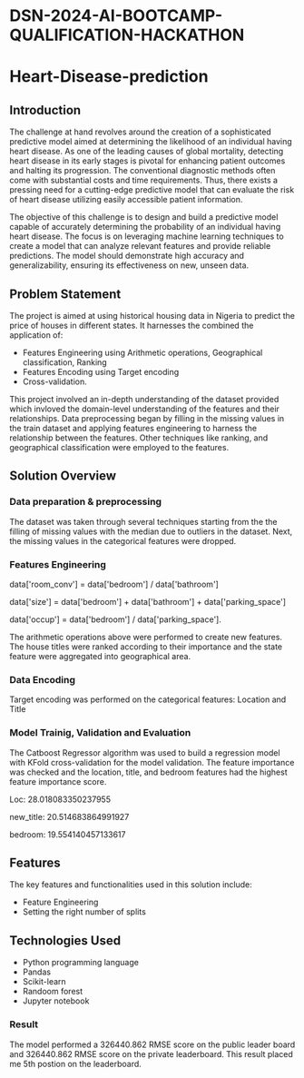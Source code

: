 # DSN-2024-AI-BOOTCAMP-QUALIFICATION-HACKATHON
# Heart-Disease-prediction
## Introduction
The challenge at hand revolves around the creation of a sophisticated predictive model aimed at determining the likelihood of an individual having heart disease. As one of the leading causes of global mortality, detecting heart disease in its early stages is pivotal for enhancing patient outcomes and halting its progression. The conventional diagnostic methods often come with substantial costs and time requirements. Thus, there exists a pressing need for a cutting-edge predictive model that can evaluate the risk of heart disease utilizing easily accessible patient information.

The objective of this challenge is to design and build a predictive model capable of accurately determining the probability of an individual having heart disease. The focus is on leveraging machine learning techniques to create a model that can analyze relevant features and provide reliable predictions. The model should demonstrate high accuracy and generalizability, ensuring its effectiveness on new, unseen data.

## Problem Statement
The project is aimed at using historical housing data in Nigeria to predict the price of houses in different states. It harnesses the combined the application of: 
+ Features Engineering using Arithmetic operations,  Geographical classification, Ranking
+ Features Encoding using Target encoding
+ Cross-validation.

This project involved an in-depth understanding of the dataset provided which invloved the domain-level understanding of the features and their relationships. Data preprocessing began by filling in the missing values in the train dataset and  applying features engineering to harness the relationship between the features. Other techniques like ranking, and geographical classification were employed to the features. 
## Solution Overview
### Data preparation & preprocessing
The dataset was taken through several techniques starting from the the filling of missing values with the median due to outliers in the dataset. Next, the missing values in the categorical features were dropped.

### Features Engineering
data['room_conv'] = data['bedroom'] / data['bathroom']

data['size'] = data['bedroom'] + data['bathroom'] + data['parking_space']
    
data['occup'] = data['bedroom'] / data['parking_space']. 

The arithmetic operations above were performed to create new features. The house titles were ranked according to their importance and the state feature were aggregated into geographical area.
### Data Encoding
Target encoding was performed on the categorical features: Location and Title

### Model Trainig, Validation and Evaluation
The Catboost Regressor algorithm was used to build a regression model with KFold cross-validation for the model validation. The feature importance was checked and the location, title, and bedroom features had the highest feature importance score.

Loc:  28.018083350237955

new_title: 20.514683864991927

bedroom: 19.554140457133617

## Features
The key features and functionalities used in this solution include:
+ Feature Engineering 
+ Setting the right number of splits

## Technologies Used
+ Python programming language
+ Pandas
+ Scikit-learn
+ Randoom forest
+ Jupyter notebook

### Result
The model performed a 326440.862 RMSE score on the public leader board and 326440.862 RMSE score on the private leaderboard. This result placed me 5th postion on the leaderboard.

